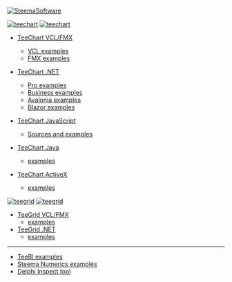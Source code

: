 
[![SteemaSoftware](https://user-images.githubusercontent.com/1788228/148072537-782b51e0-02f4-45dc-a28c-9d7c590c5cc3.png)](https://www.steema.com)

[![teechart](https://user-images.githubusercontent.com/1788228/148073705-b97d1b13-11b1-46c1-9cf0-dcfe282214f4.png)](https://www.steema.com#gh-light-mode-only)
[![teechart](https://github-production-user-asset-6210df.s3.amazonaws.com/1788228/274162575-66dad01c-7d95-4296-89c2-119a3d021468.png)](https://www.steema.com#gh-dark-mode-only)

- [TeeChart VCL/FMX](https://www.steema.com/product/vcl)
  - [VCL examples](https://github.com/Steema/TeeChart-VCL-FMX-Samples/tree/main/VCL)
  - [FMX examples](https://github.com/Steema/TeeChart-VCL-FMX-Samples/tree/main/FMX)
- [TeeChart .NET](https://www.steema.com/product/net)
  - [Pro examples](https://github.com/Steema/TeeChart-NET-Pro-Samples)
  - [Business examples](https://github.com/Steema/TeeChart-NET-Business-Samples)
  - [Avalonia examples](https://github.com/Steema/TeeChart-Avalonia-Samples)
  - [Blazor examples](https://github.com/Steema/TeeChart-NET-Pro-Samples/tree/main/Blazor)

- [TeeChart JavaScript](https://www.steema.com/product/html5)
  - [Sources and examples](https://gitlab.com/Steema/teechartjs)
- [TeeChart Java](https://www.steema.com/product/java)
  - [examples](https://github.com/Steema/TeeChart-JAVA-Samples)
- [TeeChart ActiveX](https://www.steema.com/product/ax)
  - [examples](https://github.com/Steema/TeeChart-ActiveX-Samples)

[![teegrid](https://user-images.githubusercontent.com/1788228/148073636-5d5cb38a-e2bb-4472-97c1-f9e7f2283884.png)](https://www.steema.com#gh-light-mode-only)
[![teegrid](https://github-production-user-asset-6210df.s3.amazonaws.com/1788228/274162573-57ab4453-e542-4a43-8533-99bf23da5cc0.png)](https://www.steema.com#gh-dark-mode-only)

- [TeeGrid VCL/FMX](https://www.steema.com/product/gridvcl)
  - [examples](https://github.com/Steema/TeeGrid-VCL-FMX-Samples)
- [TeeGrid .NET](https://www.steema.com/product/gridnet)
  - [examples](https://github.com/Steema/TeeGrid-NET-Samples)

---

- [TeeBI examples](https://github.com/Steema/Steema-BI-Samples)
- [Steema Numerics examples](https://github.com/Steema/Steema-Numerics-Samples)
- [Delphi Inspect tool](https://github.com/Steema/Delphi_Inspect)
